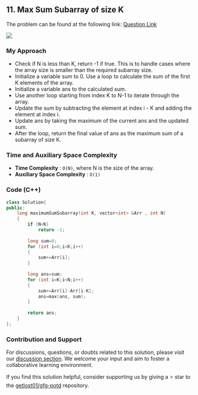 ## 11. Max Sum Subarray of size K
 The problem can be found at the following link: [Question Link](https://www.geeksforgeeks.org/problems/max-sum-subarray-of-size-k5313/1)

![](https://badgen.net/badge/Level/Easy/green)

### My Approach
- Check if N is less than K, return -1 if true. This is to handle cases where the array size is smaller than the required subarray size.
- Initialize a variable sum to 0. Use a loop to calculate the sum of the first K elements of the array.
- Initialize a variable ans to the calculated sum.
- Use another loop starting from index K to N-1 to iterate through the array.
- Update the sum by subtracting the element at index i - K and adding the element at index i.
- Update ans by taking the maximum of the current ans and the updated sum.
- After the loop, return the final value of ans as the maximum sum of a subarray of size K.

### Time and Auxiliary Space Complexity

- **Time Complexity** : `O(N)`, where N is the size of the array.
- **Auxiliary Space Complexity** : `O(1)`

### Code (C++)
```cpp
class Solution{   
public:
    long maximumSumSubarray(int K, vector<int> &Arr , int N)
    {
        if (N<K)
            return -1;
            
        long sum=0;
        for (int i=0;i<K;i++)
        {
            sum+=Arr[i];
        }
            
        long ans=sum;
        for (int i=K;i<N;i++)
        {
            sum+=Arr[i]-Arr[i-K];
            ans=max(ans, sum);
        }
        
        return ans;
    }
};
```

### Contribution and Support

For discussions, questions, or doubts related to this solution, please visit our [discussion section](https://github.com/getlost01/gfg-potd/discussions). We welcome your input and aim to foster a collaborative learning environment.

If you find this solution helpful, consider supporting us by giving a ⭐ star to the [getlost01/gfg-potd](https://github.com/getlost01/gfg-potd) repository.

